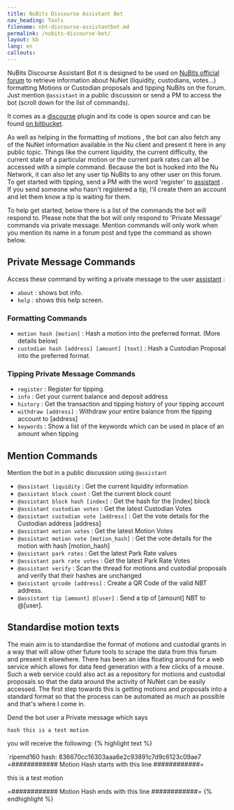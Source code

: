 ```yaml
---
title: NuBits Discourse Assistant Bot
nav_heading: Tools
filename: nbt-discourse-assistantbot.md
permalink: /nubits-discourse-bot/
layout: kb
lang: en
callouts:
---
```

NuBits Discourse Assistant Bot it is designed to be used on [NuBits official forum](https://discuss.nubits.com)  to retrieve information about NuNet (liquidity, custodians, votes...)  formatting Motions or Custodian proposals and tipping NuBits on the forum.  Just mention `@assistant` in a public discussion or send a PM to access the bot (scroll down for the list of commands).

It comes as a [discourse](http://www.discourse.org/) plugin and its code is open source and can be found  [on bitbucket](https://bitbucket.org/mj2p/assistantbot2). 

As well as helping in the formatting of motions , the bot can also fetch any of the NuNet information available in the Nu client and present it here in any public topic. Things like the current liquidity, the current difficulty, the current state of a particular motion or the current park rates can all be accessed with a simple command.
Because the bot is hooked into the Nu Network, it can also let any user tip NuBits to any other user on this forum. To get started with tipping, send a PM with the word 'register' to [assistant](https://discuss.nubits.com/users/assistant/activity) . If you send someone who hasn't registered a tip, I'll create them an account and let them know a tip is waiting for them.

To help get started, below  there is a list of the commands the bot will respond to. Please note that the bot will only respond to 'Private Message' commands via private message. Mention commands will only work when you mention its name in a forum post and type the command as shown below.

## Private Message Commands
Access these command by writing a private message to the user [assistant](https://discuss.nubits.com/users/assistant/activity)  :  

 - `about` : shows bot info.
 - `help` : shows this help screen.

### Formatting Commands

 - `motion hash [motion]` : Hash a motion into the preferred format. (More details below)
 - `custodian hash [address] [amount] [text]` : Hash a Custodian Proposal into the preferred format.

### Tipping Private Message Commands

 - `register` : Register for tipping.
 - `info` : Get your current balance and deposit address
 - `history` : Get the transaction and tipping history of your tipping account
 - `withdraw [address]` : Withdraw your entire balance from the tipping account to [address]
 - `keywords` : Show a list of the keywords which can be used in place of an amount when tipping

## Mention Commands

Mention the bot in a public discussion using `@assistant`

- `@assistant liquidity` : Get the current liquidity information
- `@assistant block count` : Get the current block count
- `@assistant block hash [index]` : Get the hash for the [index] block
- `@assistant custodian votes` : Get the latest Custodian Votes
- `@assistant custodian vote [address]` : Get the vote details for the Custodian address [address]
- `@assistant motion votes` : Get the latest Motion Votes
- `@assistant motion vote [motion_hash]` : Get the vote details for the motion with hash [motion_hash]
- `@assistant park rates` : Get the latest Park Rate values
- `@assistant park rate votes` : Get the latest Park Rate Votes
- `@assistant verify` : Scan the thread for motions and custodial proposals and verify that their hashes are unchanged
- `@assistant qrcode [address]` : Create a QR Code of the valid NBT address.
- `@assistant tip [amount] @[user]` : Send a tip of [amount] NBT to @[user].


## Standardise motion texts 

The main aim is to standardise the format of motions and custodial grants in a way that will allow other future tools to scrape the data from this forum and present it elsewhere. There has been an idea floating around for a web service which allows for data feed generation with a few clicks of a mouse. Such a web service could also act as a repository for motions and custodial proposals so that the data around the activity of NuNet can be easily accessed.
The first step towards this is getting motions and proposals into a standard format so that the process can be automated as much as possible and that's where I come in. 

Dend the bot user a Private message which says

`hash this is a test motion`

you will receive the following:
{% highlight text %}

`ripemd160 hash: 836670cc16303aaa6e2c93891c7d9c6123c09ae7
=############ Motion Hash starts with this line ############=

this is a test motion

=############ Motion Hash ends with this line ############=
{% endhighlight %}

